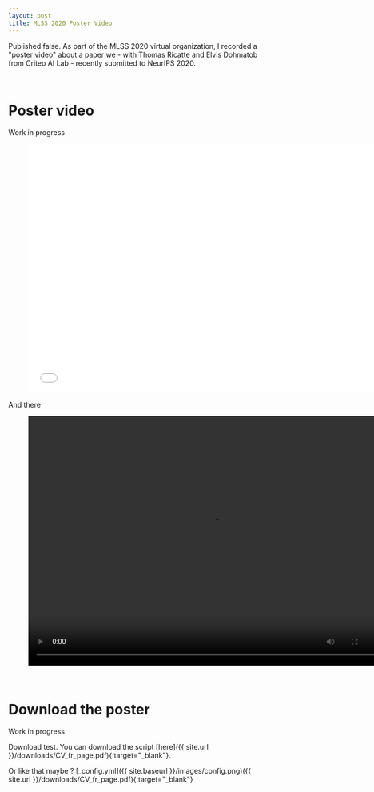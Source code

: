 ```yaml
---
layout: post
title: MLSS 2020 Poster Video
---
```


Published false.
As part of the MLSS 2020 virtual organization, I recorded a "poster video" about a paper we - with Thomas Ricatte and Elvis Dohmatob from Criteo AI Lab - recently submitted to NeurIPS 2020.

<br/>

# Poster video

Work in progress


<figure class="video_container">
  <iframe src="../downloads/test_video.mp4" frameborder="0" width="725" height="500"> </iframe>
</figure>

And there

<figure class="video_container">
	<video width="725" height="500" controls>
    	<source src="../downloads/test_video.mp4" type="video/mp4">
	</video>
</figure>



<br/>

# Download the poster

Work in progress


Download test.
You can download the script [here]({{ site.url }}/downloads/CV_fr_page.pdf){:target="_blank"}.

Or like that maybe ? [_config.yml]({{ site.baseurl }}/images/config.png)({{ site.url }}/downloads/CV_fr_page.pdf){:target="_blank"}



